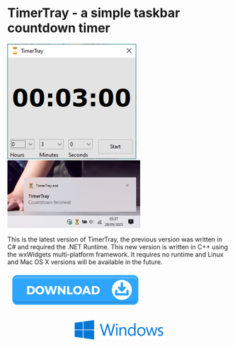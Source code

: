 # TimerTray - a simple taskbar countdown timer

<img src="TimerTray2_MainWindow.png" alt="TimerTray main window"/>
<img src="timertray_elapsed.png" alt="TimerTray tray area" width="300"/>

This is the latest version of TimerTray, the previous version was written in C# and required the .NET Runtime. This new version is written in C++ using the wxWidgets multi-platform framework. It requires no runtime and Linux and Mac OS X versions will be available in the future.

<img src="Download.png" alt="Download" width="300"/>

[<img src="Windows.svg" style="display: block; margin: auto; padding: 10px;" alt="Download Windows installer" width=200/>](/Installer/Output/mysetup.exe?raw=true)
